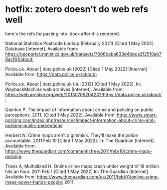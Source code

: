 # hotfix: zotero doesn't do web refs well

here's the refs for pasting into .docx after it is rendered.

National Statistics Postcode Lookup (February 2021) [Cited 1 May 2022]. Database [Internet]. Available from:  https://geoportal.statistics.gov.uk/datasets/7606baba633d4bbca3f2510ab78acf61/about;

Police.uk.  About | data.police.uk (2022) [Cited 1 May 2022] [Internet] Available from: https://data.police.uk/about/;

Police.uk. About | data.police.uk (Jul 2013) [Cited 1 May 2022]. In: WaybackMachine web archives [Internet]. Available from: https://web.archive.org/web/20130705204237/https://data.police.uk/about/;

  Quinton P. The impact of information about crime and policing on public perceptions. 2011. [Cited 1 May 2022]. Available from: https://www.smart-policing.com/index.php/resources/impact-information-about-crime-and-policing-public-perceptions

  Herbert N. Crime maps aren’t a gimmick. They’ll make the police accountable. 2011 Feb 10 [Cited 1 May 2022]. In: The Guardian [Internet]. Available from: https://www.theguardian.com/commentisfree/2011/feb/10/crime-maps-policing.

  Travis A, Mulholland H. Online crime maps crash under weight of 18 million hits an hour. 2011 Feb 1 [Cited 1 May 2022] In: The Guardian [Internet]. Available from: https://www.theguardian.com/uk/2011/feb/01/online-crime-maps-power-hands-people; 2011. 
